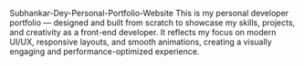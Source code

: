 Subhankar-Dey-Personal-Portfolio-Website
This is my personal developer portfolio — designed and built from scratch to showcase my skills, projects, and creativity as a front-end developer.   It reflects my focus on modern UI/UX, responsive layouts, and smooth animations, creating a visually engaging and performance-optimized experience.
